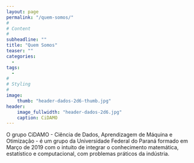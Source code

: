 ```yaml
---
layout: page
permalink: "/quem-somos/"
#
# Content
#
subheadline: ""
title: "Quem Somos"
teaser: ""
categories:
  -
tags:
  - 
#
# Styling
#
image:
    thumb: "header-dados-2d6-thumb.jpg"
header:
    image_fullwidth: "header-dados-2d6.jpg"
    caption: CiDAMO
---
```


<p class="text-justify">
O grupo CiDAMO - Ciência de Dados, Aprendizagem de Máquina e Otimização - é um grupo da Universidade Federal do Paraná formado em Março de 2019 com o intuito de integrar o conhecimento matemática, estatístico e computacional, com problemas práticos da indústria.
</p>
